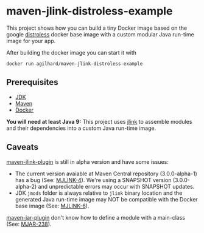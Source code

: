 # maven-jlink-distroless-example

This project shows how you can build a tiny Docker image based on the google [distroless](https://github.com/GoogleContainerTools/distroless) docker base image with a custom modular Java run-time image for your app.

After building the docker image you can start it with

```
docker run agilhard/maven-jlink-distroless-example
```

## Prerequisites

- [JDK](http://jdk.java.net/)
- [Maven](https://maven.apache.org/)
- [Docker](https://www.docker.com/)

**You will need at least Java 9:** This project uses [jlink](https://docs.oracle.com/javase/9/tools/jlink.htm) to assemble modules and their dependencies into a custom Java run-time image.

## Caveats

[maven-jlink-plugin](https://maven.apache.org/plugins/maven-jlink-plugin/) is still in alpha version and have some issues:

- The current version avaiable at Maven Central repository (3.0.0-alpha-1) has a bug (See: [MJLINK-4](https://issues.apache.org/jira/browse/MJLINK-4)). We're using a SNAPSHOT version (3.0.0-alpha-2) and unpredictable errors may occur with SNAPSHOT updates.
- JDK `jmods` folder is always relative to `jlink` binary location and the generated Java run-time image may NOT be compatible with the Docker base image (See: [MJLINK-6](https://issues.apache.org/jira/browse/MJLINK-6)).

[maven-jar-plugin](https://maven.apache.org/plugins/maven-jar-plugin/) don't know how to define a module with a main-class (See: [MJAR-238](https://issues.apache.org/jira/projects/MJAR/issues/MJAR-238)).

